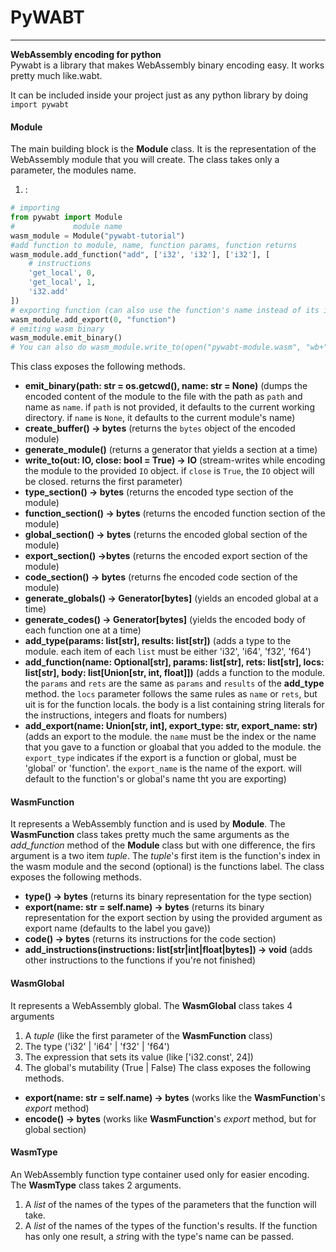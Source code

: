 # PyWABT
---
__WebAssembly encoding for python__<br />
Pywabt is a library that makes WebAssembly binary encoding easy.
It works pretty much like.wabt.

It can be included inside your project just as any python
library by doing `import pywabt`
#### Module
The main building block is the **Module** class. It is the representation of
the WebAssembly module that you will create. The class takes only a parameter,
the modules name.
 1. :
```python
# importing
from pywabt import Module
#		      module name
wasm_module = Module("pywabt-tutorial")
#add function to module, name, function params, function returns
wasm_module.add_function("add", ['i32', 'i32'], ['i32'], [
	# instructions
	'get_local', 0,
	'get_local', 1,
	'i32.add'
])
# exporting function (can also use the function's name instead of its index)
wasm_module.add_export(0, "function")
# emiting wasm binary
wasm_module.emit_binary()
# You can also do wasm_module.write_to(open("pywabt-module.wasm", "wb+"))
```
This class exposes the following methods.
 - **emit_binary(path: str = os.getcwd(), name: str = None)**
 	(dumps the encoded content of the module to the file with the path as `path` and name as `name`.
	if `path` is not provided, it defaults to the current working directory.
	if `name` is `None`, it defaults to the current module's name)
 - **create_buffer() -> bytes**
 	(returns the `bytes` object of the encoded module)
 - **generate_module()**
	(returns a generator that yields a section at a time)
 - **write_to(out: IO, close: bool = True) -> IO**
 	(stream-writes while encoding the module to the provided `IO` object.
	if `close` is `True`, the `IO` object will be closed.
	returns the first parameter)
 - **type_section() -> bytes**
 	(returns the encoded type section of the module)
 - **function_section() -> bytes**
 	(returns the encoded function section of the module)
 - **global_section() -> bytes**
	(returns the encoded global section of the module)
 - **export_section() ->bytes**
 	(returns the encoded export section of the module)
 - **code_section() -> bytes**
 	(returns fhe encoded code section of the module)
 - **generate_globals() -> Generator[bytes]**
 	(yields an encoded global at a time)
 - **generate_codes() -> Generator[bytes]**
 	(yields the encoded body of each function one at a time)
 - **add_type(params: list[str], results: list[str])**
 	(adds a type to the module.
	each item of each `list` must be either 'i32', 'i64', 'f32', 'f64')
 - **add_function(name: Optional[str], params: list[str], rets: list[str],
 		  locs: list[str], body: list[Union[str, int, float]])**
	(adds a function to the module.
	the `params` and `rets` are the same as `params` and `results` of the **add_type** method.
	the `locs` parameter follows the same rules as `name` or `rets`, but uit is for the function locals.
	the body is a list containing string literals for the instructions, integers and floats for numbers)
 - **add_export(name: Union[str, int], export_type: str, export_name: str)**
 	(adds an export to the module.
	the `name` must be the index or the name that you gave to a function or gloabal that you added to the module.
	the `export_type` indicates if the export is a function or global, must be 'global' or 'function'.
	the `export_name` is the name of the export. will default to the function's or global's name tht you are exporting)

#### WasmFunction
It represents a WebAssembly function and is used by **Module**.
The **WasmFunction** class takes pretty much the same arguments as
the *add_function* method of the **Module** class but with one
difference, the firs argument is a two item _tuple_. The _tuple_'s
first item is the function's index in the wasm module and the
second (optional) is the functions label. The class exposes the following
methods.
 - **type() -> bytes**
 	(returns its binary representation for the type section)
 - **export(name: str = self.name) -> bytes**
 	(returns its binary representation for the export section by using
	the provided argument as export name (defaults to the label you gave))
 - **code() -> bytes**
	(returns its instructions for the code section)
 - **add_instructions(instructions: list[str|int|float|bytes]) -> void**
	(adds other instructions to the functions if you're not finished)
#### WasmGlobal
It represents a WebAssembly global. The **WasmGlobal** class takes 4 arguments
 1. A _tuple_ (like the first parameter of the **WasmFunction** class)
 2. The type ('i32' | 'i64' | 'f32' | 'f64')
 3. The expression that sets its value (like ['i32.const', 24])
 4. The global's mutability (True | False)
The class exposes the following methods.
 - **export(name: str = self.name) -> bytes**
	(works like the __WasmFunction__'s _export_ method)
 - **encode() -> bytes**
	(works like **WasmFunction**'s _export_ method, but for global section)
#### WasmType
An WebAssembly function type container used only for easier encoding. The **WasmType** class takes 2 arguments.
 1. A _list_ of the names of the types of the parameters that the function will take.
 2. A _list_ of the names of the types of the function's results. If the function has only one result, a *str*ing with the type's name can be passed.
